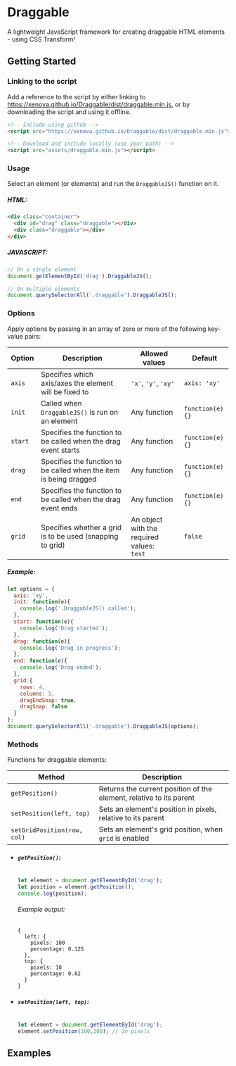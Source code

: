 # Draggable
A lightweight JavaScript framework for creating draggable HTML elements - using CSS Transform!

## Getting Started
### Linking to the script
Add a reference to the script by either linking to https://xenova.github.io/Draggable/dist/draggable.min.js, or by downloading the script and using it offline.

```html
<!-- Include using github -->
<script src="https://xenova.github.io/Draggable/dist/draggable.min.js"></script>

<!-- Download and include locally (use your path) -->
<script src="assets/draggable.min.js"></script>
```

### Usage
Select an element (or elements) and run the `DraggableJS()` function on it.

##### HTML:
```html
<div class="container">
  <div id="drag" class="draggable"></div>
  <div class="draggable"></div>
</div>
```

##### JAVASCRIPT:
```javascript
// On a single element
document.getElementById('drag').DraggableJS();

// On multiple elements
document.querySelectorAll('.draggable').DraggableJS();
```

### Options
Apply options by passing in an array of zero or more of the following key-value pairs:

| Option | Description | Allowed values | Default | 
| --- | --- | --- | --- |
| `axis` | Specifies which axis/axes the element will be fixed to | `'x'`, `'y'`, `'xy'` | `axis: 'xy'` |
| `init` | Called when `DraggableJS()` is run on an element  | Any function | `function(e){}` |
| `start` | Specifies the function to be called when the drag event starts | Any function | `function(e){}` |
| `drag` | Specifies the function to be called when the item is being dragged | Any function | `function(e){}` |
| `end` | Specifies the function to be called when the drag event ends | Any function | `function(e){}` |
| `grid` | Specifies whether a grid is to be used (snapping to grid) | An object with the required values: <br> `test`  | `false` |

##### Example:
```javascript
let options = {
  axis: 'xy',
  init: function(e){
    console.log('.DraggableJS() called');
  },  
  start: function(e){
    console.log('Drag started');
  },  
  drag: function(e){
    console.log('Drag in progress');
  },
  end: function(e){
    console.log('Drag ended');
  },
  grid:{
    rows: 4,
    columns: 5,
    dragEndSnap: true,
    dragSnap: false
  }
};
document.querySelectorAll('.draggable').DraggableJS(options);

```

### Methods
Functions for draggable elements:

| Method | Description | 
| --- | --- |
| `getPosition()` | Returns the current position of the element, relative to its parent |
| `setPosition(left, top)` | Sets an element's position in pixels, relative to its parent |
| `setGridPosition(row, col)` | Sets an element's grid position, when `grid` is enabled |


* ##### `getPosition()`:
  ```javascript
  
  let element = document.getElementById('drag');
  let position = element.getPosition();
  console.log(position);
  ```

  ###### Example output:
  ```console
  {
    left: {
      pixels: 100
      percentage: 0.125
    },
    top: {
      pixels: 10
      percentage: 0.02
    }
  }
  ```

* ##### `setPosition(left, top)`:
  ```javascript
  
  let element = document.getElementById('drag');
  element.setPosition(100,200); // In pixels
  ```

## Examples
